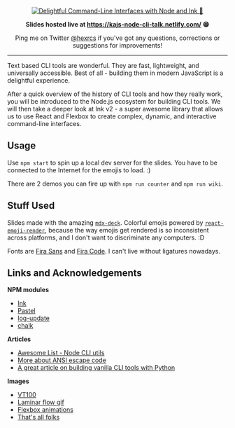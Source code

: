 <p align="center">
  <a href="https://kajs-node-cli-talk.netlify.com/">
    <img alt="Delightful Command-Line Interfaces with Node and Ink 🌈" src="https://kajs-node-cli-talk.netlify.com/cover.png" />
  </a>
</p>

<p align="center">
  <strong>
    Slides hosted live at <a href="https://kajs-node-cli-talk.netlify.com/">https://kajs-node-cli-talk.netlify.com/</a> 😁
  </strong>
</p>

<p align="center">
Ping me on Twitter <a href="https://twitter.com/hexrcs">@hexrcs</a> if you've got any questions, corrections or suggestions for improvements!
</p>

---

Text based CLI tools are wonderful. They are fast, lightweight, and universally accessible. Best of all - building them in modern JavaScript is a delightful experience.

After a quick overview of the history of CLI tools and how they really work, you will be introduced to the Node.js ecosystem for building CLI tools. We will then take a deeper look at Ink v2 - a super awesome library that allows us to use React and Flexbox to create complex, dynamic, and interactive command-line interfaces.

## Usage

Use `npm start` to spin up a local dev server for the slides. You have to be connected to the Internet for the emojis to load. :)

There are 2 demos you can fire up with `npm run counter` and `npm run wiki`.

## Stuff Used

Slides made with the amazing [`mdx-deck`](https://github.com/jxnblk/mdx-deck). Colorful emojis powered by [`react-emoji-render`](https://github.com/tommoor/react-emoji-render), because the way emojis get rendered is so inconsistent across platforms, and I don't want to discriminate any computers. :D

Fonts are [Fira Sans](https://github.com/mozilla/Fira) and [Fira Code](https://github.com/tonsky/FiraCode). I can't live without ligatures nowadays.

## Links and Acknowledgements

**NPM modules**

- [Ink](https://github.com/vadimdemedes/ink)
- [Pastel](https://github.com/vadimdemedes/pastel)
- [log-update](https://github.com/sindresorhus/log-update)
- [chalk](https://github.com/chalk/chalk)

**Articles**

- [Awesome List - Node CLI utils](https://github.com/sindresorhus/awesome-nodejs#command-line-utilities)
- [More about ANSI escape code](https://en.wikipedia.org/wiki/ANSI_escape_code)
- [A great article on building vanilla CLI tools with Python](http://www.lihaoyi.com/post/BuildyourownCommandLinewithANSIescapecodes.html)

**Images**

- [VT100](https://en.wikipedia.org/wiki/VT100#/media/File:DEC_VT100_terminal.jpg)
- [Laminar flow gif](https://giphy.com/gifs/flow-laminar-vKhN9zlku7wQ)
- [Flexbox animations](https://www.freecodecamp.org/news/an-animated-guide-to-flexbox-d280cf6afc35/)
- [That's all folks](https://twitter.com/ontariocofc/status/803779593631105024)
